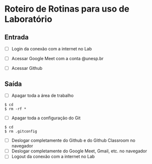 # Roteiro de Rotinas para uso de Laboratório

## Entrada
- [ ] Login da conexão com a internet no Lab
- [ ] Acessar Google Meet com a conta @unesp.br
- [ ] Acessar Github


## Saída

- [ ] Apagar toda a área de trabalho
```
$ cd
$ rm -rf *
```
- [ ] Apagar toda a configuração do Git
```
$ cd
$ rm .gitconfig
```
- [ ] Deslogar completamente do Github e do Github Classroom no navegador
- [ ] Deslogar completamente do Google Meet, Gmail, etc. no navegador
- [ ] Logout da conexão com a internet no Lab